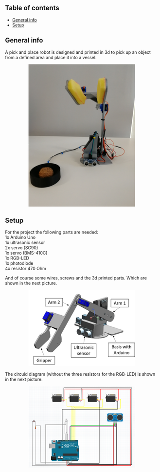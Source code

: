 ## Table of contents
* [General info](#general-info)
* [Setup](#Setup)


## General info
A pick and place robot is designed and printed in 3d to pick up an object from a defined area and place it into a vessel.
<p align="center">
  <img src="https://github.com/tlucky/pick_n_place/blob/master/images/photo.jpg" width="350" title="Photo">
</p>

## Setup
For the project the following parts are needed:\
1x Arduino Uno\
1x ultrasonic sensor\
2x servo (SG90)\
1x servo (BMS-410C)\
1x RGB-LED\
1x photodiode\
4x resistor 470 Ohm

And of course some wires, screws and the 3d printed parts.
Which are shown in the next picture.
<p align="center">
  <img src="https://github.com/tlucky/pick_n_place/blob/master/images/CAD_drawing.png" width="350" title="CAD drawing">
</p>

The circuid diagram (without the three resistors for the RGB-LED) is shown in the next picture.
<p align="center">
  <img src="https://github.com/tlucky/pick_n_place/blob/master/images/circuit_diagram.png" width="350" title="Circuit diagram">
</p>




